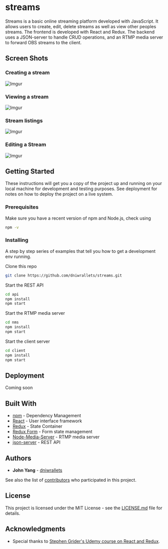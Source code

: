 # streams

Streams is a basic online streaming platform developed with JavaScript. It allows users to create, edit, delete streams as well as view other peoples streams. The frontend is developed with React and Redux. The backend uses a JSON-server to handle CRUD operations, and an RTMP media server to forward OBS streams to the client.

## Screen Shots

### Creating a stream

![Imgur](https://i.imgur.com/4RThgjw.png)

### Viewing a stream

![Imgur](https://i.imgur.com/aifc9bv.png)

### Stream listings

![Imgur](https://i.imgur.com/0q5SEy3.png)

### Editing a Stream

![Imgur](https://i.imgur.com/AJran2i.png)

## Getting Started

These instructions will get you a copy of the project up and running on your local machine for development and testing purposes. See deployment for notes on how to deploy the project on a live system.

### Prerequisites

Make sure you have a recent version of npm and Node.js, check using

```bash
npm -v
```

### Installing

A step by step series of examples that tell you how to get a development env running.

Clone this repo

```bash
git clone https://github.com/dniwrallets/streams.git
```

Start the REST API

```bash
cd api
npm install
npm start
```

Start the RTMP media server

```bash
cd nms
npm install
npm start
```

Start the client server

```bash
cd client
npm install
npm start
```

## Deployment

Coming soon

## Built With

- [npm](https://www.npmjs.com/) - Dependency Management
- [React](https://reactjs.org/) - User interface framework
- [Redux](https://redux.js.org/) - State Container
- [Redux Form](https://redux-form.com/) - Form state management
- [Node-Media-Server](https://github.com/illuspas/Node-Media-Server) - RTMP media server
- [json-server](https://github.com/typicode/json-server) - REST API

## Authors

- **John Yang** - [dniwrallets](https://github.com/dniwrallets)

See also the list of [contributors](https://github.com/dniwrallets/streams/contributors) who participated in this project.

## License

This project is licensed under the MIT License - see the [LICENSE.md](LICENSE.md) file for details.

## Acknowledgments

- Special thanks to [Stephen Grider's Udemy course on React and Redux](https://www.udemy.com/course/react-redux/).
